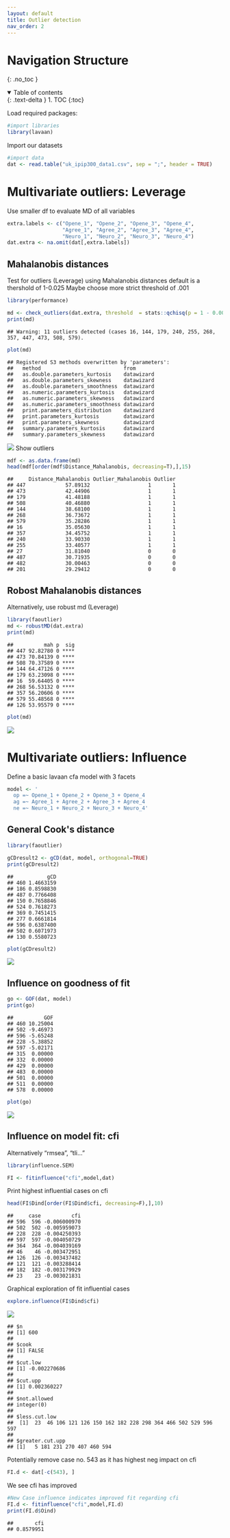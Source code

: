 ```yaml
---
layout: default
title: Outlier detection
nav_order: 2
---
```


# Navigation Structure
{: .no_toc }

<details open markdown="block">
  <summary>
    Table of contents
  </summary>
  {: .text-delta }
1. TOC
{:toc}
</details>

Load required packages:

``` r
#import libraries
library(lavaan)
```

Import our datasets

``` r
#import data
dat <- read.table("uk_ipip300_data1.csv", sep = ";", header = TRUE) 
```


# Multivariate outliers: Leverage

Use smaller df to evaluate MD of all variables
``` r
extra.labels <- c("Opene_1", "Opene_2", "Opene_3", "Opene_4", 
                  "Agree_1", "Agree_2", "Agree_3", "Agree_4", 
                  "Neuro_1", "Neuro_2", "Neuro_3", "Neuro_4")
dat.extra <- na.omit(dat[,extra.labels])
```

## Mahalanobis distances

Test for outliers (Leverage) using Mahalanobis distances default is a thershold of
1-0.025 Maybe choose more strict threshold of .001

``` r
library(performance)
```

``` r
md <- check_outliers(dat.extra, threshold  = stats::qchisq(p = 1 - 0.001, df = ncol(dat.extra)))
print(md)
```

    ## Warning: 11 outliers detected (cases 16, 144, 179, 240, 255, 268, 357, 447, 473, 508, 579).

``` r
plot(md)
```

    ## Registered S3 methods overwritten by 'parameters':
    ##   method                           from      
    ##   as.double.parameters_kurtosis    datawizard
    ##   as.double.parameters_skewness    datawizard
    ##   as.double.parameters_smoothness  datawizard
    ##   as.numeric.parameters_kurtosis   datawizard
    ##   as.numeric.parameters_skewness   datawizard
    ##   as.numeric.parameters_smoothness datawizard
    ##   print.parameters_distribution    datawizard
    ##   print.parameters_kurtosis        datawizard
    ##   print.parameters_skewness        datawizard
    ##   summary.parameters_kurtosis      datawizard
    ##   summary.parameters_skewness      datawizard

![](/assets/images/Outliers/figure-markdown_github/unnamed-chunk-15-1.png) Show
outliers

``` r
mdf <- as.data.frame(md)
head(mdf[order(mdf$Distance_Mahalanobis, decreasing=T),],15)
```

    ##     Distance_Mahalanobis Outlier_Mahalanobis Outlier
    ## 447             57.89132                   1       1
    ## 473             42.44906                   1       1
    ## 179             41.48188                   1       1
    ## 508             40.46880                   1       1
    ## 144             38.68100                   1       1
    ## 268             36.73672                   1       1
    ## 579             35.28286                   1       1
    ## 16              35.05630                   1       1
    ## 357             34.45752                   1       1
    ## 240             33.90330                   1       1
    ## 255             33.40577                   1       1
    ## 27              31.81040                   0       0
    ## 487             30.71935                   0       0
    ## 482             30.00463                   0       0
    ## 201             29.29412                   0       0

## Robost Mahalanobis distances
Alternatively, use robust md (Leverage)

``` r
library(faoutlier)
md <- robustMD(dat.extra)
print(md)
```

    ##          mah p  sig
    ## 447 92.82780 0 ****
    ## 473 70.84139 0 ****
    ## 508 70.37589 0 ****
    ## 144 64.47126 0 ****
    ## 179 63.23098 0 ****
    ## 16  59.64405 0 ****
    ## 268 56.53132 0 ****
    ## 357 56.20606 0 ****
    ## 579 55.48568 0 ****
    ## 126 53.95579 0 ****

``` r
plot(md)
```

![](/assets/images/Outliers/figure-markdown_github/unnamed-chunk-18-1.png)

# Multivariate outliers: Influence

Define a basic lavaan cfa model with 3 facets

``` r
model <- '
  op =~ Opene_1 + Opene_2 + Opene_3 + Opene_4
  ag =~ Agree_1 + Agree_2 + Agree_3 + Agree_4
  ne =~ Neuro_1 + Neuro_2 + Neuro_3 + Neuro_4'
```


## General Cook's distance

``` r
library(faoutlier)
```

``` r
gCDresult2 <- gCD(dat, model, orthogonal=TRUE)
print(gCDresult2)
```

    ##           gCD
    ## 460 1.4663159
    ## 186 0.8598830
    ## 487 0.7766408
    ## 150 0.7658846
    ## 524 0.7618273
    ## 369 0.7451415
    ## 277 0.6661814
    ## 596 0.6387400
    ## 502 0.6071973
    ## 130 0.5580723

``` r
plot(gCDresult2)
```

![](/assets/images/Outliers/figure-markdown_github/unnamed-chunk-4-1.png)

## Influence on goodness of fit

``` r
go <- GOF(dat, model)
print(go)
```

    ##          GOF
    ## 460 10.25004
    ## 502 -9.46973
    ## 596 -5.65248
    ## 228 -5.38852
    ## 597 -5.02171
    ## 315  0.00000
    ## 332  0.00000
    ## 429  0.00000
    ## 483  0.00000
    ## 501  0.00000
    ## 511  0.00000
    ## 578  0.00000

``` r
plot(go)
```

![](/assets/images/Outliers/figure-markdown_github/unnamed-chunk-6-1.png)

## Influence on model fit: cfi

Alternatively “rmsea”, “tli…”

``` r
library(influence.SEM)
```

``` r
FI <- fitinfluence("cfi",model,dat)
```

Print highest influential cases on cfi

``` r
head(FI$Dind[order(FI$Dind$cfi, decreasing=F),],10)
```

    ##     case          cfi
    ## 596  596 -0.006000970
    ## 502  502 -0.005959073
    ## 228  228 -0.004250393
    ## 597  597 -0.004050729
    ## 364  364 -0.004039169
    ## 46    46 -0.003472951
    ## 126  126 -0.003437482
    ## 121  121 -0.003288414
    ## 182  182 -0.003179929
    ## 23    23 -0.003021831

Graphical exploration of fit influential cases

``` r
explore.influence(FI$Dind$cfi)
```

![](/assets/images/Outliers/figure-markdown_github/unnamed-chunk-10-1.png)

    ## $n
    ## [1] 600
    ## 
    ## $cook
    ## [1] FALSE
    ## 
    ## $cut.low
    ## [1] -0.002270686
    ## 
    ## $cut.upp
    ## [1] 0.002360227
    ## 
    ## $not.allowed
    ## integer(0)
    ## 
    ## $less.cut.low
    ##  [1]  23  46 106 121 126 150 162 182 228 298 364 466 502 529 596 597
    ## 
    ## $greater.cut.upp
    ## [1]   5 181 231 270 407 460 594

Potentially remove case no. 543 as it has highest neg impact on cfi

``` r
FI.d <- dat[-c(543), ]
```

We see cfi has improved

``` r
#New Case influence indicates improved fit regarding cfi
FI.d <- fitinfluence("cfi",model,FI.d)
print(FI.d$Oind)
```

    ##       cfi 
    ## 0.8579951
